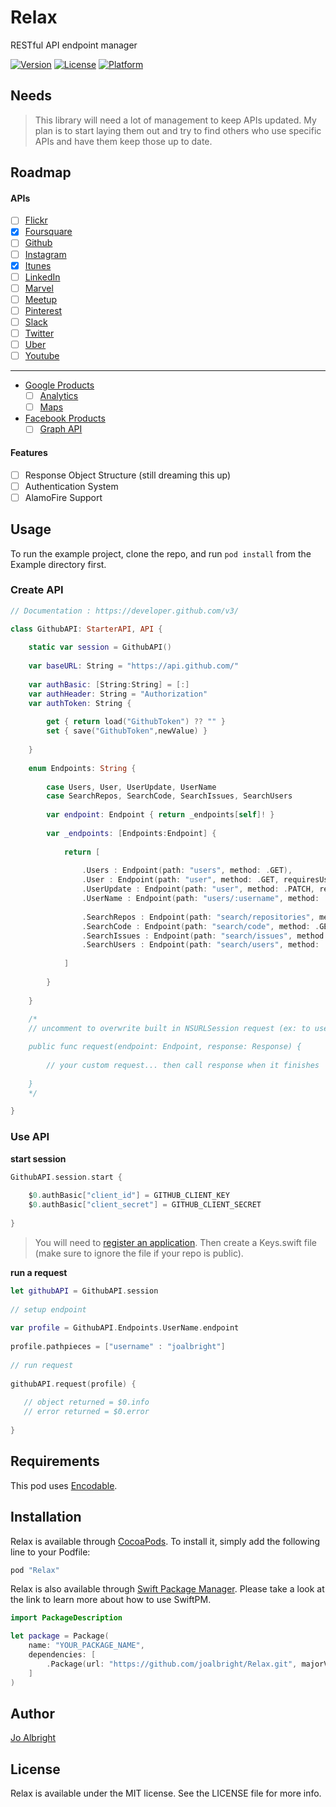# Relax
RESTful API endpoint manager

<!--[![CI Status](http://img.shields.io/travis/Jo Albright/Relax.svg?style=flat)](https://travis-ci.org/Jo Albright/Relax)-->
[![Version](https://img.shields.io/cocoapods/v/Relax.svg?style=flat)](http://cocoapods.org/pods/Relax)
[![License](https://img.shields.io/cocoapods/l/Relax.svg?style=flat)](http://cocoapods.org/pods/Relax)
[![Platform](https://img.shields.io/cocoapods/p/Relax.svg?style=flat)](http://cocoapods.org/pods/Relax)

## Needs

> This library will need a lot of management to keep APIs updated. My plan is to start laying them out and try to find others who use specific APIs and have them keep those up to date.

## Roadmap

#### APIs

- [ ] [Flickr](https://www.flickr.com/services/api/)
- [x] [Foursquare](https://developer.foursquare.com)
- [ ] [Github](https://developer.github.com/v3/)
- [ ] [Instagram](https://www.instagram.com/developer/)
- [x] [Itunes](https://www.apple.com/itunes/affiliates/resources/documentation/itunes-store-web-service-search-api.html)
- [ ] [LinkedIn](https://developer.linkedin.com/docs)
- [ ] [Marvel](http://developer.marvel.com)
- [ ] [Meetup](http://www.meetup.com/meetup_api/)
- [ ] [Pinterest](https://developers.pinterest.com)
- [ ] [Slack](https://api.slack.com)
- [ ] [Twitter](https://dev.twitter.com/overview/documentation)
- [ ] [Uber](https://developer.uber.com)
- [ ] [Youtube](https://developers.google.com/youtube/)

---

- [Google Products](https://developers.google.com/products/)
	- [ ] [Analytics](https://developers.google.com/analytics/)
	- [ ] [Maps](https://developers.google.com/maps/)
- [Facebook Products](https://developers.facebook.com/docs/)
	- [ ] [Graph API](https://developers.facebook.com/docs/graph-api)

#### Features

- [ ] Response Object Structure (still dreaming this up)
- [ ] Authentication System
- [ ] AlamoFire Support

## Usage

To run the example project, clone the repo, and run `pod install` from the Example directory first.

### Create API

```swift
// Documentation : https://developer.github.com/v3/

class GithubAPI: StarterAPI, API {
    
    static var session = GithubAPI()
    
    var baseURL: String = "https://api.github.com/"
    
    var authBasic: [String:String] = [:]
    var authHeader: String = "Authorization"
    var authToken: String {
        
        get { return load("GithubToken") ?? "" }
        set { save("GithubToken",newValue) }
        
    }
    
    enum Endpoints: String {
                
        case Users, User, UserUpdate, UserName
        case SearchRepos, SearchCode, SearchIssues, SearchUsers
        
        var endpoint: Endpoint { return _endpoints[self]! }
        
        var _endpoints: [Endpoints:Endpoint] {
            
            return [
                
                .Users : Endpoint(path: "users", method: .GET),
                .User : Endpoint(path: "user", method: .GET, requiresUser: true),
                .UserUpdate : Endpoint(path: "user", method: .PATCH, requiresUser: true),
                .UserName : Endpoint(path: "users/:username", method: .GET),
                    
                .SearchRepos : Endpoint(path: "search/repositories", method: .GET),
                .SearchCode : Endpoint(path: "search/code", method: .GET),
                .SearchIssues : Endpoint(path: "search/issues", method: .GET),
                .SearchUsers : Endpoint(path: "search/users", method: .GET)
                
            ]
            
        }
        
    }
    
    /*
    // uncomment to overwrite built in NSURLSession request (ex: to use AlamoFire)

    public func request(endpoint: Endpoint, response: Response) {
        
        // your custom request... then call response when it finishes
        
    }
    */

}
```

### Use API

**start session**

```swift
GithubAPI.session.start {
            
    $0.authBasic["client_id"] = GITHUB_CLIENT_KEY
    $0.authBasic["client_secret"] = GITHUB_CLIENT_SECRET
            
}
```

> You will need to [register an application](https://github.com/settings/applications/new). Then create a Keys.swift file (make sure to ignore the file if your repo is public).

**run a request**

```swift
let githubAPI = GithubAPI.session
        
// setup endpoint
    
var profile = GithubAPI.Endpoints.UserName.endpoint
    
profile.pathpieces = ["username" : "joalbright"]
    
// run request
    
githubAPI.request(profile) {
   
   // object returned = $0.info 
   // error returned = $0.error 
	    
}

```

## Requirements

This pod uses [Encodable](https://github.com/joalbright/Encodable).

## Installation

Relax is available through [CocoaPods](http://cocoapods.org). To install
it, simply add the following line to your Podfile:

```ruby
pod "Relax"
```

Relax is also available through [Swift Package Manager](https://swift.org/package-manager/). Please take a look at the link to learn more about how to use SwiftPM.

```swift
import PackageDescription

let package = Package(
    name: "YOUR_PACKAGE_NAME",
    dependencies: [
        .Package(url: "https://github.com/joalbright/Relax.git", majorVersion: 0)
    ]
)
```

## Author

[Jo Albright](https://github.com/joalbright)

## License

Relax is available under the MIT license. See the LICENSE file for more info.

